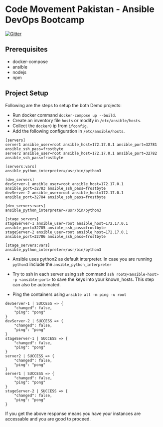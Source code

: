 # Code Movement Pakistan - Ansible DevOps Bootcamp

[![Gitter](https://badges.gitter.im/forstbyte-io/ansible-devops-bootcamp.svg)](https://gitter.im/forstbyte-io/ansible-devops-bootcamp?utm_source=badge&utm_medium=badge&utm_campaign=pr-badge) 

## Prerequisites

* docker-compose
* ansible
* nodejs
* npm

## Project Setup

Following are the steps to setup the both Demo projects:

* Run docker command `docker-compose up --build`.
* Create an inventory file `hosts` or modify in `/etc/ansible/hosts`.
* Collect the `docker0` ip from `ifconfig`.
* Add the following configuration in `/etc/ansible/hosts`.

```
[servers]
server1 ansible_user=root ansible_host=172.17.0.1 ansible_port=32781 ansible_ssh_pass=frostbyte
server2 ansible_user=root ansible_host=172.17.0.1 ansible_port=32782 ansible_ssh_pass=frostbyte

[servers:vars]
ansible_python_interpreter=/usr/bin/python3

[dev_servers]
devServer-1 ansible_user=root ansible_host=172.17.0.1 ansible_port=32783 ansible_ssh_pass=frostbyte
devServer-2 ansible_user=root ansible_host=172.17.0.1 ansible_port=32784 ansible_ssh_pass=frostbyte

[dev_servers:vars]
ansible_python_interpreter=/usr/bin/python3

[stage_servers]
stageServer-1 ansible_user=root ansible_host=172.17.0.1 ansible_port=32785 ansible_ssh_pass=frostbyte
stageServer-2 ansible_user=root ansible_host=172.17.0.1 ansible_port=32786 ansible_ssh_pass=frostbyte

[stage_servers:vars]
ansible_python_interpreter=/usr/bin/python3

```

* Ansible uses python2 as default interpreter. In case you are running `python3` include the `ansible_python_interpreter`

* Try to ssh in each server using ssh command `ssh root@<ansible-host> -p <ansible-port>` to save the keys into your known_hosts. This step can also be automated.

* Ping the containers using `ansible all -m ping -u root`

```
devServer-1 | SUCCESS => {
    "changed": false,
    "ping": "pong"
}
devServer-2 | SUCCESS => {
    "changed": false,
    "ping": "pong"
}
stageServer-1 | SUCCESS => {
    "changed": false,
    "ping": "pong"
}
server2 | SUCCESS => {
    "changed": false,
    "ping": "pong"
}
server1 | SUCCESS => {
    "changed": false,
    "ping": "pong"
}
stageServer-2 | SUCCESS => {
    "changed": false,
    "ping": "pong"
}
```
If you get the above response means you have your instances are accessable and you are good to proceed.